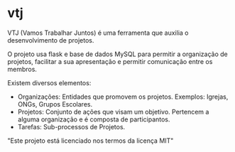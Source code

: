 # vtj
VTJ (Vamos Trabalhar Juntos) é uma ferramenta que auxilia o desenvolvimento de projetos.

O projeto usa flask e base de dados MySQL para permitir a organização de projetos, facilitar a sua apresentação e permitir comunicação entre os membros.

Existem diversos elementos:
- Organizações: Entidades que promovem os projetos. Exemplos: Igrejas, ONGs, Grupos Escolares.
- Projetos: Conjunto de ações que visam um objetivo. Pertencem a alguma organização e é composta de participantos.
- Tarefas: Sub-processos de Projetos.

"Este projeto está licenciado nos termos da licença MIT"
